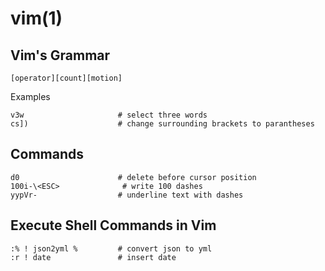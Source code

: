 
# vim(1)

## Vim's Grammar

    [operator][count][motion]

Examples

    v3w                     # select three words
    cs])                    # change surrounding brackets to parantheses

## Commands

    d0                      # delete before cursor position
    100i-\<ESC>              # write 100 dashes
    yypVr-                  # underline text with dashes

## Execute Shell Commands in Vim

    :% ! json2yml %         # convert json to yml
    :r ! date               # insert date
